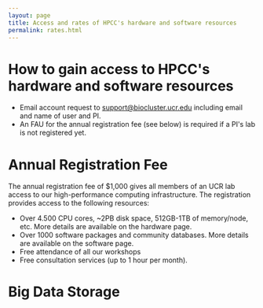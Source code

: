 ```yaml
---
layout: page
title: Access and rates of HPCC's hardware and software resources
permalink: rates.html
---
```



# How to gain access to HPCC's hardware and software resources

* Email account request to [support@biocluster.ucr.edu](support@biocluster.ucr.edu) including email and name of user and PI. 
* An FAU for the annual registration fee (see below) is required if a PI's lab is not registered yet.

# Annual Registration Fee

The annual registration fee of $1,000 gives all members of an UCR lab access to our high-performance computing infrastructure.
The registration provides access to the following resources: 

  * Over 4.500 CPU cores, ~2PB disk space, 512GB-1TB of memory/node, etc. More details are available on the hardware page.
  * Over 1000 software packages and community databases. More details are available on the software page.
  * Free attendance of all our workshops
  * Free consultation services (up to 1 hour per month).

# Big Data Storage


